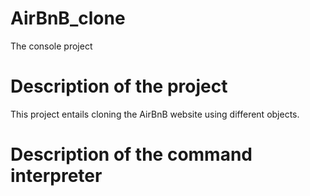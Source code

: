 # AirBnB_clone
The console project

# Description of the project
This project entails cloning the AirBnB website using different objects.

# Description of the command interpreter
